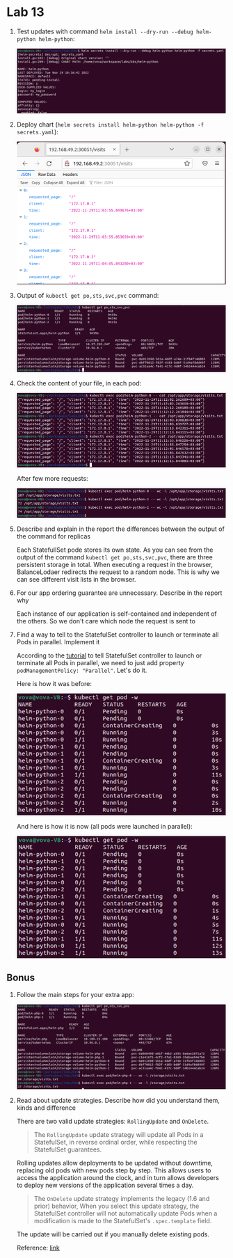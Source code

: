 # Lab 13

1. Test updates with command `helm install --dry-run --debug helm-python helm-python`:

   ![](.github/img22.png)

2. Deploy chart (`helm secrets install helm-python helm-python -f secrets.yaml`):

   ![](.github/img23.png)

3. Output of `kubectl get po,sts,svc,pvc` command:

   ![](.github/img24.png)

4. Check the content of your file, in each pod:

   ![](.github/img25.png)

   After few more requests:

   ![](.github/img26.png)

5. Describe and explain in the report the differences between the output of the command for replicas

   Each StatefullSet pode stores its own state. As you can see from the output of the command `kubectl get po,sts,svc,pvc`, there are three persistent storage in total. When executing a request in the browser, BalanceLodaer redirects the request to a random node. This is why we can see different visit lists in the browser.

6. For our app ordering guarantee are unnecessary. Describe in the report why

   Each instance of our application is self-contained and independent of the others. So we don't care which node the request is sent to

7. Find a way to tell to the StatefulSet controller to launch or terminate all Pods in parallel. Implement it

   According to the [tutorial](https://kubernetes.io/docs/tutorials/stateful-application/basic-stateful-set/) to tell StatefulSet controller to launch or terminate all Pods in parallel, we need to just add property `podManagementPolicy: "Parallel"`. Let's do it.
   
   Here is how it was before:
   
   ![](.github/img27.png)
   
   And here is how it is now (all pods were launched in parallel):
   
   ![](.github/img28.png)

## Bonus

1. Follow the main steps for your extra app:

   ![](.github/img29.png)

2. Read about update strategies. Describe how did you understand them, kinds and difference

   There are two valid update strategies: `RollingUpdate` and `OnDelete`. 

   > The `RollingUpdate` update strategy will update all Pods in a StatefulSet, in reverse ordinal order, while respecting the StatefulSet guarantees.

   Rolling updates allow deployments to be updated without downtime, replacing old pods with new pods step by step. This allows users to access the application around the clock, and in turn allows developers to deploy new versions of the application several times a day.

   > The `OnDelete` update strategy implements the legacy (1.6 and prior) behavior, When you select this update strategy, the StatefulSet controller will not automatically update Pods when a modification is made to the StatefulSet's `.spec.template` field.

   The update will be carried out if you manually delete existing pods.

   Reference: [link](https://kubernetes.io/docs/tutorials/stateful-application/basic-stateful-set/#updating-statefulsets)